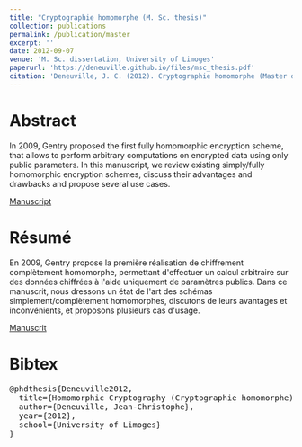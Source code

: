 ```yaml
---
title: "Cryptographie homomorphe (M. Sc. thesis)"
collection: publications
permalink: /publication/master
excerpt: ''
date: 2012-09-07
venue: 'M. Sc. dissertation, University of Limoges'
paperurl: 'https://deneuville.github.io/files/msc_thesis.pdf'
citation: 'Deneuville, J. C. (2012). Cryptographie homomorphe (Master dissertation, Limoges)'
---
```


Abstract
======

In 2009, Gentry proposed the first fully homomorphic encryption scheme, that allows to perform arbitrary computations on encrypted data using only public parameters. 
In this manuscript, we review existing simply/fully homomorphic encryption schemes, discuss their advantages and drawbacks and propose several use cases.

[Manuscript](https://deneuville.github.io/files/msc_thesis.pdf)

Résumé
======

En 2009, Gentry propose la première réalisation de chiffrement complètement homomorphe, permettant d'effectuer un calcul arbitraire sur des données chiffrées à l'aide uniquement de paramètres publics.
Dans ce manuscrit, nous dressons un état de l'art des schémas simplement/complètement homomorphes, discutons de leurs avantages et inconvénients, et proposons plusieurs cas d'usage.

[Manuscrit](https://deneuville.github.io/files/msc_thesis.pdf) 

Bibtex
======
<pre>
@phdthesis{Deneuville2012,
  title={Homomorphic Cryptography (Cryptographie homomorphe)},
  author={Deneuville, Jean-Christophe},
  year={2012},
  school={University of Limoges}
}
</pre>

